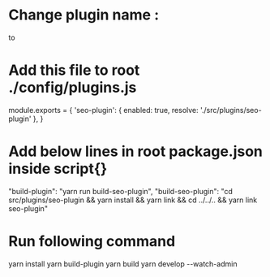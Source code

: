# Change plugin name :

<seo-plugin> to <own-plugin-name>

# Add this file to root ./config/plugins.js

module.exports = {
'seo-plugin': {
enabled: true,
resolve: './src/plugins/seo-plugin'
},
}

# Add below lines in root package.json inside script{}

"build-plugin": "yarn run build-seo-plugin",
"build-seo-plugin": "cd src/plugins/seo-plugin && yarn install && yarn link && cd ../../.. && yarn link seo-plugin"

# Run following command

yarn install
yarn build-plugin
yarn build
yarn develop --watch-admin
